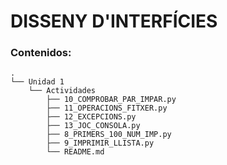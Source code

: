 # DISSENY D'INTERFÍCIES

### Contenidos:
```
.
└── Unidad 1
    └── Actividades
        ├── 10_COMPROBAR_PAR_IMPAR.py
        ├── 11_OPERACIONS_FITXER.py
        ├── 12_EXCEPCIONS.py
        ├── 13_JOC_CONSOLA.py
        ├── 8_PRIMERS_100_NUM_IMP.py
        ├── 9_IMPRIMIR_LLISTA.py
        └── README.md
```
